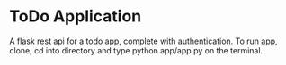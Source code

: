 # ToDo Application

A flask rest api for a todo app, complete with authentication. To run app, clone, cd into directory and type python app/app.py on the terminal.